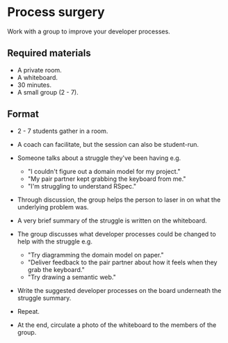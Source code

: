 # Process surgery

Work with a group to improve your developer processes.

## Required materials

* A private room.
* A whiteboard.
* 30 minutes.
* A small group (2 - 7).

## Format

* 2 - 7 students gather in a room.

* A coach can facilitate, but the session can also be student-run.

* Someone talks about a struggle they've been having e.g.
  * "I couldn't figure out a domain model for my project."
  * "My pair partner kept grabbing the keyboard from me."
  * "I'm struggling to understand RSpec."

* Through discussion, the group helps the person to laser in on what the underlying problem was.

* A very brief summary of the struggle is written on the whiteboard.

* The group discusses what developer processes could be changed to help with the struggle e.g.
  * "Try diagramming the domain model on paper."
  * "Deliver feedback to the pair partner about how it feels when they grab the keyboard."
  * "Try drawing a semantic web."

* Write the suggested developer processes on the board underneath the struggle summary.

* Repeat.

* At the end, circulate a photo of the whiteboard to the members of the group.

